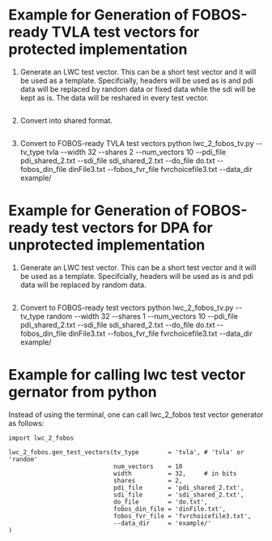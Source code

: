 # Example for Generation of FOBOS-ready TVLA test vectors for protected implementation

1. Generate an LWC test vector. This can be a short test vector and it will be used as a template. Specifcially, headers will be used as is and pdi data will be replaced by random data or fixed data while the sdi will be kept as is. The data will be reshared in every test vector.

    ```cryptotvgen --npub_size 128 --tag_size 128 --aead xoodyakv1 --gen_custom False,False,16,16,False
    ```
2. Convert into shared format.

    ```python gen_shared.py --rdi-file rdi.txt --pdi-file pdi.txt --sdi-file sdi.txt --rdi-width 1152 --pdi-width 32 --sdi-width 32 --pdi-shares 2 --sdi-shares 2 --rdi-words 1000
    ```
3. Convert to FOBOS-ready TVLA test vectors
    python lwc_2_fobos_tv.py --tv_type tvla --width 32 --shares 2 --num_vectors 10 --pdi_file pdi_shared_2.txt --sdi_file sdi_shared_2.txt --do_file do.txt --fobos_din_file dinFile3.txt --fobos_fvr_file fvrchoicefile3.txt --data_dir example/


# Example for Generation of FOBOS-ready test vectors for DPA for unprotected implementation

1. Generate an LWC test vector. This can be a short test vector and it will be used as a template. Specifcially, headers will be used as is and pdi data will be replaced by random data.

    ```cryptotvgen --npub_size 128 --tag_size 128 --aead xoodyakv1 --gen_custom False,False,16,16,False
    ```

2. Convert to FOBOS-ready test vectors
    python lwc_2_fobos_tv.py --tv_type random --width 32 --shares 1 --num_vectors 10 --pdi_file pdi_shared_2.txt --sdi_file sdi_shared_2.txt --do_file do.txt --fobos_din_file dinFile3.txt --fobos_fvr_file fvrchoicefile3.txt --data_dir example/



# Example for calling lwc test vector gernator from python

Instead of using the terminal, one can call lwc_2_fobos test vector generator as follows:

    import lwc_2_fobos

    lwc_2_fobos.gen_test_vectors(tv_type        = 'tvla', # 'tvla' or 'random'
                                 num_vectors    = 10
                                 width          = 32,     # in bits
                                 shares         = 2,
                                 pdi_file       = 'pdi_shared_2.txt',
                                 sdi_file       = 'sdi_shared_2.txt',
                                 do_file        = 'do.txt',
                                 fobos_din_file = 'dinFile.txt',
                                 fobos_fvr_file = 'fvrchoicefile3.txt',
                                 --data_dir     = 'example/'
    )